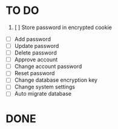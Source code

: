 # TO DO

1. [ ] Store password in encrypted cookie
- [ ] Add password
- [ ] Update password
- [ ] Delete password
- [ ] Approve account
- [ ] Change account password
- [ ] Reset password
- [ ] Change database encryption key
- [ ] Change system settings
- [ ] Auto migrate database

# DONE

